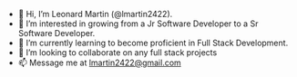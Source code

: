 - 👋 Hi, I’m Leonard Martin (@lmartin2422).
- 👀 I’m interested in growing from a Jr Software Developer to a Sr Software Developer.
- 🌱 I’m currently learning to become proficient in Full Stack Development.
- 💞️ I’m looking to collaborate on any full stack projects
- 📫 Message me at lmartin2422@gmail.com

<!---
lmartin2422/lmartin2422 is a ✨ special ✨ repository because its `README.md` (this file) appears on your GitHub profile.
You can click the Preview link to take a look at your changes.
--->

